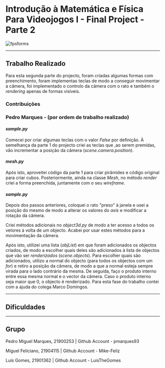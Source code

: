 # Introdução à Matemática e Física Para Videojogos I - Final Project - Parte 2

![fpsforms](https://temptempo.yolasite.com/resources/form%20-%20tf%20matematica%202.png)

---

## Trabalho Realizado

Para esta segunda parte do projecto, foram criadas algumas formas com preenchimento, foram implementas teclas de modo a
conseguir movimentar a câmera, foi implementado o controlo da câmera com o rato e também o *rendering* apenas de formas visíveis.

### Contribuições
### Pedro Marques - (por ordem de trabalho realizado)
#### *sample.py*
Comecei por criar algumas teclas com o valor *False* por definição. À semelhança da parte 1 do projecto criei as teclas que 
,ao serem premidas, vão incrementar a posição da câmera (*scene.camera.position*).

#### *mesh.py*
Após isto, aproveitei código da parte 1 para criar pirâmides e código original para criar cubos. Posteriormente, ainda na classe *Mesh*, no método *render* criei a forma preenchida, juntamente com o seu *wireframe*.

#### *sample.py*
Depois dos passos anteriores, coloquei o rato "preso" à janela e usei a posição do mesmo de modo a alterar os valores 
do *axis* e modificar a rotação da câmera.

Criei métodos adicionais no *object3d.py* de modo a ter acesso a todos os vetores à volta de um objecto. Acabei por usar estes métodos para a movimentação da câmera.

Após isto, utilizei uma lista (*objList*) em que foram adicionados os objectos criados, de modo a escolher quais deles são adicionados à lista de objectos que vão ser *renderizados* (*scene.objects*). Para escolher quais são adicionados, utilizo a normal do objecto (para todos os objectos com um *for*) e retiro a posição da câmera, de modo a que a normal esteja sempre virada para o lado contrário da mesma. De seguida, faço o produto interno entre essa mesma normal e o vector da câmera. Caso o produto interno seja maior que 0, o objecto é renderizado. Para esta fase do trabalho contei com a ajuda do colega Marco Domingos.

---

## Dificuldades


---

## Grupo

Pedro Miguel Marques, 21900253  |  Github Account - pmarques93

Miguel Feliciano, 21904115  |  Github Account - Mike-Feliz

Luís Gomes, 21901362  |  Github Account - LuisTheGomes
